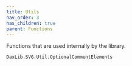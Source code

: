```yaml
---
title: Utils
nav_order: 3
has_children: true
parent: Functions
---
```


Functions that are used internally by the library.

`DaxLib.SVG.Util.OptionalCommentElements`